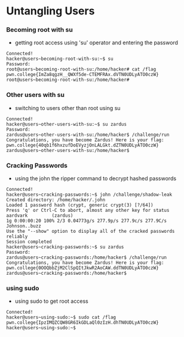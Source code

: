 # Untangling Users

### Becoming root with su
- getting root access using 'su' operator and entering the password
```
Connected!                                                                        
hacker@users~becoming-root-with-su:~$ su
Password: 
root@users~becoming-root-with-su:/home/hacker# cat /flag
pwn.college{ImZa8qgzH__QWXf5de-CTEMFRAx.dVTN0UDLyATO0czW}
root@users~becoming-root-with-su:/home/hacker#
```
### Other users with su
- switching to users other than root using su
```
Connected!                                                                        
hacker@users~other-users-with-su:~$ su zardus
Password: 
zardus@users~other-users-with-su:/home/hacker$ /challenge/run
Congratulations, you have become Zardus! Here is your flag:
pwn.college{40qb1f6hxzufDoEVyzjOnLALGkt.dZTN0UDLyATO0czW}
zardus@users~other-users-with-su:/home/hacker$
```
### Cracking Passwords
- using the john the ripper command to decrypt hashed passwords
```
Connected!                                                                        
hacker@users~cracking-passwords:~$ john /challenge/shadow-leak
Created directory: /home/hacker/.john
Loaded 1 password hash (crypt, generic crypt(3) [?/64])
Press 'q' or Ctrl-C to abort, almost any other key for status
aardvark         (zardus)
1g 0:00:00:20 100% 2/3 0.04773g/s 277.9p/s 277.9c/s 277.9C/s Johnson..buzz
Use the "--show" option to display all of the cracked passwords reliably
Session completed
hacker@users~cracking-passwords:~$ su zardus
Password: 
zardus@users~cracking-passwords:/home/hacker$ /challenge/run
Congratulations, you have become Zardus! Here is your flag:
pwn.college{0OOQbbZjM2ClSpQItJkwR2AoCAW.ddTN0UDLyATO0czW}
zardus@users~cracking-passwords:/home/hacker$ 
```
### using sudo
- using sudo to get root access
```
Connected!                                                                        
hacker@users~using-sudo:~$ sudo cat /flag
pwn.college{IpzIMQZCQW8GR6IkGDLaQl0zIzH.dhTN0UDLyATO0czW}
hacker@users~using-sudo:~$ 
```

